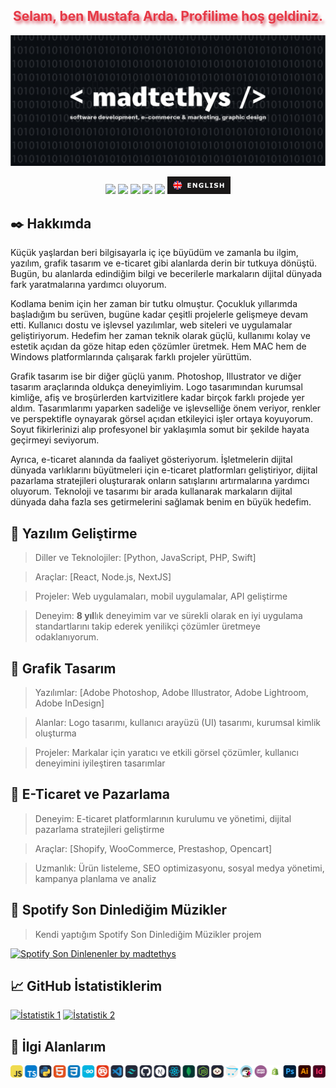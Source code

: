 <h2 align="center" style="color:#e63946;text-shadow: 3px 4px 4px rgba(205, 50, 70, 0.7);">Selam, ben Mustafa Arda. Profilime hoş geldiniz. <br></h2>
<img src="./welcome.png" alt="Welcome to madtethys's github profile."></img>
<p align="center">
    <a href="https://github.com/madtethys" target"blank_"><img src="https://img.shields.io/badge/GitHub%20-191717.svg?&style=for-the-badge&logo=github&logoColor=white"></a>
    <a href="https://www.instagram.com/mdusova/" target"blank_"><img src="https://img.shields.io/badge/INSTAGRAM%20-191717.svg?&style=for-the-badge&logo=instagram&logoColor=white"></a>
<a href="https://open.spotify.com/user/31e4wu2ua42rf5qvqaukgjwgz7tu" target"blank_"><img src="https://img.shields.io/badge/Spotify%20-191717.svg?&style=for-the-badge&logo=spotify&logoColor=white"></a>
<a href="https://x.com/madgrafik" target"blank_"><img src="https://i.hizliresim.com/lzfsyes.png" style="height: 28px;"></a>
    <a href="https://github.com/madtethys/" target"blank_"><img src="https://komarev.com/ghpvc/?username=madtethys&label=Profil%20görüntülenmesi&color=191717&style=for-the-badge" style="width:101.75; height:28;"></a>
<a href="https://github.com/madtethys/madtethys/blob/main/README.en.md" target"blank_"><img src="./EnglishButton.png" style="height: 28px;"></a>
</p> 

## ✒️ Hakkımda
Küçük yaşlardan beri bilgisayarla iç içe büyüdüm ve zamanla bu ilgim, yazılım, grafik tasarım ve e-ticaret gibi alanlarda derin bir tutkuya dönüştü. Bugün, bu alanlarda edindiğim bilgi ve becerilerle markaların dijital dünyada fark yaratmalarına yardımcı oluyorum.

Kodlama benim için her zaman bir tutku olmuştur. Çocukluk yıllarımda başladığım bu serüven, bugüne kadar çeşitli projelerle gelişmeye devam etti. Kullanıcı dostu ve işlevsel yazılımlar, web siteleri ve uygulamalar geliştiriyorum. Hedefim her zaman teknik olarak güçlü, kullanımı kolay ve estetik açıdan da göze hitap eden çözümler üretmek. Hem MAC hem de Windows platformlarında çalışarak farklı projeler yürüttüm.

Grafik tasarım ise bir diğer güçlü yanım. Photoshop, Illustrator ve diğer tasarım araçlarında oldukça deneyimliyim. Logo tasarımından kurumsal kimliğe, afiş ve broşürlerden kartvizitlere kadar birçok farklı projede yer aldım. Tasarımlarımı yaparken sadeliğe ve işlevselliğe önem veriyor, renkler ve perspektifle oynayarak görsel açıdan etkileyici işler ortaya koyuyorum. Soyut fikirlerinizi alıp profesyonel bir yaklaşımla somut bir şekilde hayata geçirmeyi seviyorum.

Ayrıca, e-ticaret alanında da faaliyet gösteriyorum. İşletmelerin dijital dünyada varlıklarını büyütmeleri için e-ticaret platformları geliştiriyor, dijital pazarlama stratejileri oluşturarak onların satışlarını artırmalarına yardımcı oluyorum. Teknoloji ve tasarımı bir arada kullanarak markaların dijital dünyada daha fazla ses getirmelerini sağlamak benim en büyük hedefim.

## 🚀 Yazılım Geliştirme
> Diller ve Teknolojiler: [Python, JavaScript, PHP, Swift]

> Araçlar: [React, Node.js, NextJS]
 
> Projeler: Web uygulamaları, mobil uygulamalar, API geliştirme
 
> Deneyim: **8 yıl**lık deneyimim var ve sürekli olarak en iyi uygulama standartlarını takip ederek yenilikçi çözümler üretmeye odaklanıyorum.

## 🎨 Grafik Tasarım
> Yazılımlar: [Adobe Photoshop, Adobe Illustrator, Adobe Lightroom, Adobe InDesign]

> Alanlar: Logo tasarımı, kullanıcı arayüzü (UI) tasarımı, kurumsal kimlik oluşturma
 
> Projeler: Markalar için yaratıcı ve etkili görsel çözümler, kullanıcı deneyimini iyileştiren tasarımlar

## 🛒 E-Ticaret ve Pazarlama
> Deneyim: E-ticaret platformlarının kurulumu ve yönetimi, dijital pazarlama stratejileri geliştirme

> Araçlar: [Shopify, WooCommerce, Prestashop, Opencart]

> Uzmanlık: Ürün listeleme, SEO optimizasyonu, sosyal medya yönetimi, kampanya planlama ve analiz

## 🎵 Spotify Son Dinlediğim Müzikler
> Kendi yaptığım Spotify Son Dinlediğim Müzikler projem

[![Spotify Son Dinlenenler by madtethys](https://spotify.mdusova.com/api?user=31e4wu2ua42rf5qvqaukgjwgz7tu)](https://spotify.mdusova.com/)

## 📈 GitHub İstatistiklerim
[![İstatistik 1](https://github-readme-stats.vercel.app/api?username=madtethys&show_icons=true&theme=tokyonight)](https://github.com/madtethys) [![İstatistik 2](https://github-readme-stats.vercel.app/api/top-langs/?username=madtethys&layout=compact&theme=tokyonight)](https://github.com/madtethys)

## 🎯 İlgi Alanlarım
[![İlgi Alanlarım](./MyFocus.png)](https://mdusova.com/)
